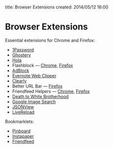 title: Browser Extensions
created: 2014/05/12 16:00

# Browser Extensions

Essential extensions for Chrome and Firefox:

- [1Password](https://agilebits.com/browsers/index.html)
- [Ghostery](https://www.ghostery.com/)
- [Hola](https://hola.org/)
- Flashblock — [Chrome](https://chrome.google.com/webstore/detail/flashblock/gofhjkjmkpinhpoiabjplobcaignabnl?hl=en), [Firefox](https://addons.mozilla.org/en-US/firefox/addon/flashblock/)
- [AdBlock](https://adblockplus.org/)
- [Evernote Web Clipper](http://evernote.com/webclipper/)
- [Clearly](http://evernote.com/clearly/)
- Better URL Bar — [Firefox](https://addons.mozilla.org/en-US/firefox/addon/better-url/)
- Friendfeed Helpers — [Chrome](https://chrome.google.com/webstore/detail/frf-helpers/npokiigpmfbcopkgigccimcfdlhjhmfi?hl=en), [Firefox](https://addons.mozilla.org/en-US/firefox/addon/frf-helpers/?src=cb-dl-updated)
- [Death to White Brotherhood](http://kapranoff.ru/friendfeed/dtwb.html)
- [Google Image Search](https://addons.mozilla.org/en-US/firefox/addon/google-image-search-1/?src=api)
- [JSONView](http://jsonview.com)
- [LiveReload](http://livereload.com)

Bookmarklets:

- [Pinboard](https://pinboard.in/howto/#saving)
- [Instapaper](https://www.instapaper.com/save)
- [Friendfeed](http://rufriendfeed.pbworks.com/w/page/28628907/%D0%91%D1%83%D0%BA%D0%BC%D0%B0%D1%80%D0%BA%D0%BB%D0%B5%D1%82%20%D1%81%20%D0%BF%D0%B5%D1%80%D0%B5%D0%BC%D0%B5%D1%89%D0%B0%D0%B5%D0%BC%D1%8B%D0%BC%20%D0%BE%D0%BA%D0%BD%D0%BE%D0%BC)


